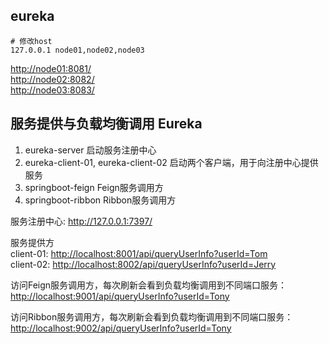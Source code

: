 ## eureka

```
# 修改host
127.0.0.1 node01,node02,node03
```
<http://node01:8081/>  
<http://node02:8082/>  
<http://node03:8083/>  

## 服务提供与负载均衡调用 Eureka

1. eureka-server 启动服务注册中心
2. eureka-client-01, eureka-client-02 启动两个客户端，用于向注册中心提供服务
3. springboot-feign Feign服务调用方
4. springboot-ribbon Ribbon服务调用方

服务注册中心: <http://127.0.0.1:7397/>

服务提供方  
client-01: <http://localhost:8001/api/queryUserInfo?userId=Tom>  
client-02: <http://localhost:8002/api/queryUserInfo?userId=Jerry>

访问Feign服务调用方，每次刷新会看到负载均衡调用到不同端口服务：  
<http://localhost:9001/api/queryUserInfo?userId=Tony>

访问Ribbon服务调用方，每次刷新会看到负载均衡调用到不同端口服务：  
<http://localhost:9002/api/queryUserInfo?userId=Tony>
